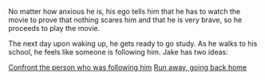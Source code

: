 No matter how anxious he is, his ego tells him that he has to watch the movie to prove that nothing scares him and that he is very brave, so he proceeds to play the movie.

The next day upon waking up, he gets ready to go study. As he walks to his school, he feels like someone is following him. Jake has two ideas:

[Confront the person who was following him](Choice-1.2.md)
[Run away, going back home](Choice-1.3.md)